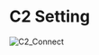 # C2 Setting

![C2_Connect](https://github.com/errbody/Kimsuky-Android-RAT-Client/assets/77719563/f99a2e35-cb48-4f7e-b219-9fcbe5516ba0)

